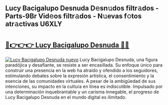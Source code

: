 ## Lucy Bacigalupo Desnuda D𝚎sn𝚞dos filtr𝚊dos - Parts-9Br Vid𝚎os filtr𝚊dos - N𝚞evas f𝚘tos atr𝚊ctivas U6XLY

# <h2><a href="http://mb94ykj.tromn.icu/?c=Lucy+Bacigalupo+Desnuda">🔗👉👉👉 Lucy Bacigalupo Desnuda 🔗🔗</a></h2>

[![Lucy Bacigalupo Desnuda nuevo](https://i.imgur.com/pEAQMta.gif)](http://mb94ykj.tromn.icu/?c=Lucy+Bacigalupo+Desnuda)
Lucy Bacigalupo Desnuda, una figura paradójica y desafiante, se resiste a ser encasillada. Su enfoque único para construir una presencia en la web ha atraído y ofendido a los seguidores, estimulando debates sobre la expresión artística, el consentimiento y la esencia de las comunidades virtuales. A pesar de la ambigüedad de sus intenciones, su impacto en la cultura en línea es indiscutible. Impulsado por una determinación inquebrantable y un carisma innegable, el progreso de Lucy Bacigalupo Desnuda en el mundo digital es ilimitado.
